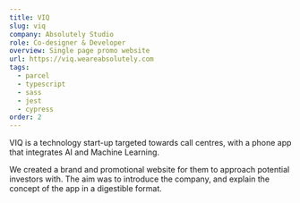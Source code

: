 ```yaml
---
title: VIQ
slug: viq
company: Absolutely Studio
role: Co-designer & Developer
overview: Single page promo website
url: https://viq.weareabsolutely.com
tags:
  - parcel
  - typescript
  - sass
  - jest
  - cypress
order: 2
---
```


VIQ is a technology start-up targeted towards call centres, with a phone app that integrates AI and Machine Learning.

We created a brand and promotional website for them to approach potential investors with. The aim was to introduce the company, and explain the concept of the app in a digestible format.
